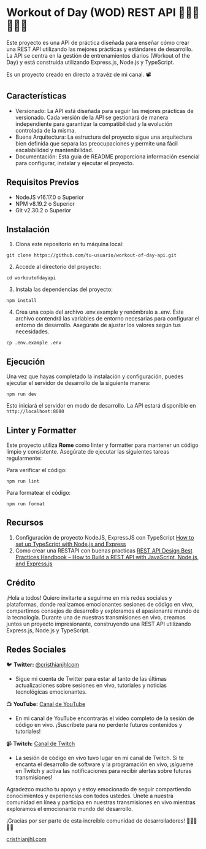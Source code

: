 # Workout of Day (WOD) REST API 🏋🏽‍♀️🏋🏽‍♂️

Este proyecto es una API de práctica diseñada para enseñar cómo crear una REST API utilizando las mejores prácticas y estándares de desarrollo. La API se centra en la gestión de entrenamientos diarios (Workout of the Day) y está construida utilizando Express.js, Node.js y TypeScript.

Es un proyecto creado en directo a travéz de mi canal. 📽️

## Características

- Versionado: La API está diseñada para seguir las mejores prácticas de versionado. Cada versión de la API se gestionará de manera independiente para garantizar la compatibilidad y la evolución controlada de la misma.
- Buena Arquitectura: La estructura del proyecto sigue una arquitectura bien definida que separa las preocupaciones y permite una fácil escalabilidad y mantenibilidad.
- Documentación: Esta guía de README proporciona información esencial para configurar, instalar y ejecutar el proyecto.

## Requisitos Previos

- NodeJS v16.17.0 o Superior
- NPM v8.19.2 o Superior
- Git v2.30.2 o Superior

## Instalación

1. Clona este repositorio en tu máquina local:

```git clone https://github.com/tu-usuario/workout-of-day-api.git```

2. Accede al directorio del proyecto:

```cd workoutofdayapi```

3. Instala las dependencias del proyecto:

```npm install```

4. Crea una copia del archivo .env.example y renómbralo a .env. Este archivo contendrá las variables de entorno necesarias para configurar el entorno de desarrollo. Asegúrate de ajustar los valores según tus necesidades.

```cp .env.example .env```


## Ejecución

Una vez que hayas completado la instalación y configuración, puedes ejecutar el servidor de desarrollo de la siguiente manera:

```npm run dev```

Esto iniciará el servidor en modo de desarrollo. La API estará disponible en ```http://localhost:8080```

## Linter y Formatter

Este proyecto utiliza __Rome__ como linter y formatter para mantener un código limpio y consistente. Asegúrate de ejecutar las siguientes tareas regularmente:

Para verificar el código:

```npm run lint```

Para formatear el código:

```npm run format```

## Recursos

1. Configuración de proyecto NodeJS, ExpressJS con TypeScript [How to set up TypeScript with Node.js and Express](https://blog.logrocket.com/how-to-set-up-node-typescript-express/)
2. Como crear una RESTAPI con buenas practicas [REST API Design Best Practices Handbook – How to Build a REST API with JavaScript, Node.js, and Express.js](https://www.freecodecamp.org/news/rest-api-design-best-practices-build-a-rest-api/)

## Crédito

¡Hola a todos! Quiero invitarte a seguirme en mis redes sociales y plataformas, donde realizamos emocionantes sesiones de código en vivo, compartimos consejos de desarrollo y exploramos el apasionante mundo de la tecnología. Durante una de nuestras transmisiones en vivo, creamos juntos un proyecto impresionante, construyendo una REST API utilizando Express.js, Node.js y TypeScript.

## Redes Sociales

🐦 **Twitter:** [@cristhianjhlcom](https://twitter.com/cristhianjhlcom)
- Sigue mi cuenta de Twitter para estar al tanto de las últimas actualizaciones sobre sesiones en vivo, tutoriales y noticias tecnológicas emocionantes.

📺 **YouTube:** [Canal de YouTube](https://youtube.com/@cristhianjhlcom)
- En mi canal de YouTube encontrarás el video completo de la sesión de código en vivo. ¡Suscríbete para no perderte futuros contenidos y tutoriales!

📹 **Twitch:** [Canal de Twitch](https://twitch.tv/cristhianjhlcom)
- La sesión de código en vivo tuvo lugar en mi canal de Twitch. Si te encanta el desarrollo de software y la programación en vivo, ¡sígueme en Twitch y activa las notificaciones para recibir alertas sobre futuras transmisiones!

Agradezco mucho tu apoyo y estoy emocionado de seguir compartiendo conocimientos y experiencias con todos ustedes. Únete a nuestra comunidad en línea y participa en nuestras transmisiones en vivo mientras exploramos el emocionante mundo del desarrollo.

¡Gracias por ser parte de esta increíble comunidad de desarrolladores! 🚀👨‍💻👩‍💻

[cristhianjhl.com](https://cristhianjhl.com/)
